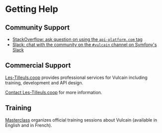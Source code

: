 # Getting Help

## Community Support

* [StackOverflow: ask question on  using the `api-platform.com` tag](https://stackoverflow.com/questions/tagged/api-platform.com)
* [Slack: chat with the community on the `#vulcain` channel on Symfony's Slack](https://symfony.com/slack)

## Commercial Support

[Les-Tilleuls.coop](https://les-tilleuls.coop) provides professional services for Vulcain including training, development and API design.

[Contact Les-Tilleuls.coop](https://les-tilleuls.coop/#contact) for more information.

## Training

[Masterclass](https://les-tilleuls.coop/masterclass) organizes official training sessions about Vulcain (available in English and in French).
